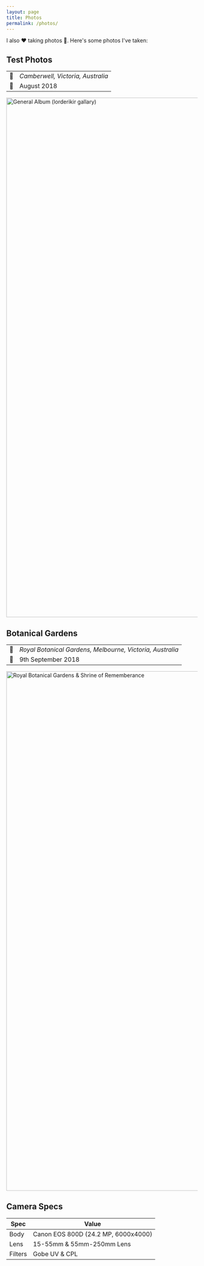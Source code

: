 ```yaml
---
layout: page
title: Photos
permalink: /photos/
---
```


I also ❤️ taking photos 📸. Here's some photos I've taken:

## Test Photos
<table>
<tr>
    <td>📍</td>
    <td><i>Camberwell, Victoria, Australia<i></td>
</tr>
<tr>
    <td>📆</td>
    <td>August 2018</td>
</tr>
</table>

<a data-flickr-embed="true" data-header="true" data-footer="true"  href="https://www.flickr.com/photos/166505575@N05/albums/72157695046242750" title="General Album (lorderikir gallary)"><img src="https://farm2.staticflickr.com/1860/44368889762_145d18fba1_k.jpg" width="2048" height="1365" alt="General Album (lorderikir gallary)"></a><script async src="//embedr.flickr.com/assets/client-code.js" charset="utf-8"></script>

## Botanical Gardens

<table>
<tr>
    <td>📍</td>
    <td><i>Royal Botanical Gardens, Melbourne, Victoria, Australia<i></td>
</tr>
<tr>
    <td>📆</td>
    <td>9th September 2018</td>
</tr>
</table>
 
 

<a data-flickr-embed="true" data-header="true" data-footer="true"  href="https://www.flickr.com/photos/166505575@N05/albums/72157673248571118" title="Royal Botanical Gardens &amp; Shrine of Rememberance"><img src="https://farm2.staticflickr.com/1884/43863849134_06456e7c3b_k.jpg" width="2048" height="1365" alt="Royal Botanical Gardens &amp; Shrine of Rememberance"></a><script async src="//embedr.flickr.com/assets/client-code.js" charset="utf-8"></script>


## Camera Specs

|  Spec   |                Value                |
| ------- | ----------------------------------- |
| Body    | Canon EOS 800D (24.2 MP, 6000x4000) |
| Lens    | 15-55mm & 55mm-250mm Lens           |
| Filters | Gobe UV & CPL                       |
